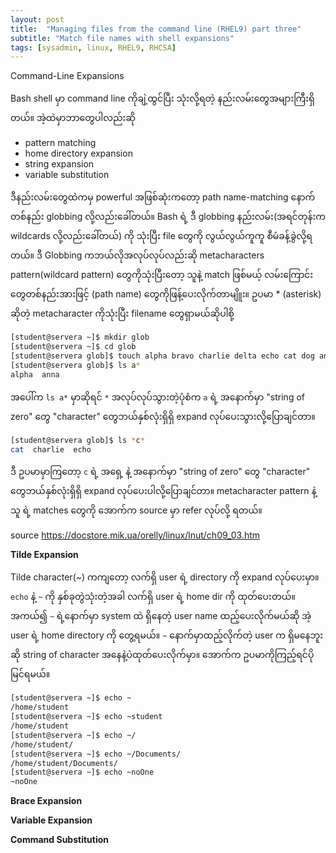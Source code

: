 ```yaml
---
layout: post
title:  "Managing files from the command line (RHEL9) part three"
subtitle: "Match file names with shell expansions"
tags: [sysadmin, linux, RHEL9, RHCSA]
---
```


Command-Line Expansions

Bash shell မှာ command line ကိုချဲ့ထွင်ပြီး သုံးလို့ရတဲ့ နည်းလမ်းတွေအများကြီးရှိတယ်။ အဲ့ထဲမှာဘာတွေပါလည်းဆို 

- pattern matching
- home directory expansion
- string expansion
- variable substitution

ဒီနည်းလမ်းတွေထဲကမှ powerful အဖြစ်ဆုံးကတော့ path name-matching နောက်တစ်နည်း globbing လို့လည်းခေါ်တယ်။ Bash ရဲ့ ဒီ globbing နည်းလမ်း(အရင်တုန်းက wildcards လို့လည်းခေါ်တယ်) ကို သုံးပြီး file တွေကို လွယ်လွယ်ကူကူ စီမံခန့်ခွဲလို့ရတယ်။ ဒီ Globbing ကဘယ်လိုအလုပ်လုပ်လည်းဆို metacharacters pattern(wildcard pattern) တွေကိုသုံးပြီးတော့ သူနဲ့ match ဖြစ်မယ့် လမ်းကြောင်းတွေတစ်နည်းအားဖြင့် (path name) တွေကိုဖြန့်ပေးလိုက်တာမျိူး။ ဥပမာ * (asterisk) ဆိုတဲ့ metacharacter ကိုသုံးပြီး filename တွေရှာမယ်ဆိုပါစို့

```bash
[student@servera ~]$ mkdir glob
[student@servera ~]$ cd glob
[student@servera glob]$ touch alpha bravo charlie delta echo cat dog anna diana
[student@servera glob]$ ls a*
alpha  anna
```
အပေါ်က ```ls a*``` မှာဆိုရင် ```*``` အလုပ်လုပ်သွားတဲ့ပုံစံက ```a``` ရဲ့ အနောက်မှာ "string of zero" တွေ "character" တွေဘယ်နှစ်လုံးရှိရှိ expand လုပ်ပေးသွားလို့ပြောချင်တာ။


```bash
[student@servera glob]$ ls *c*
cat  charlie  echo
```
ဒီ ဥပမာမှာကြတော့ ```c``` ရဲ့ အရှေ့ နဲ့ အနောက်မှာ "string of zero" တွေ "character" တွေဘယ်နှစ်လုံးရှိရှိ expand လုပ်ပေးပါလို့ပြောချင်တာ။ metacharacter pattern နဲ့ သူ ရဲ့ matches တွေကို အောက်က source မှာ refer လုပ်လို့ ရတယ်။


source <https://docstore.mik.ua/orelly/linux/lnut/ch09_03.htm>

**Tilde Expansion**

Tilde character(~) ကကျတော့ လက်ရှိ user ရဲ့ directory ကို expand လုပ်ပေးမှာ။ ```echo``` နဲ့ ```~``` ကို နှစ်ခုတွဲသုံးတဲ့အခါ လက်ရှိ user ရဲ့ home dir ကို ထုတ်ပေးတယ်။ အကယ်၍ ```~``` ရဲ့နောက်မှာ system ထဲ ရှိနေတဲ့ user name ထည့်ပေးလိုက်မယ်ဆို အဲ့ user ရဲ့ home directory ကို တွေ့ရမယ်။ ```~``` နောက်မှာထည့်လိုက်တဲ့ user က ရှိမနေဘူးဆို string of character အနေနဲ့ပဲထုတ်ပေးလိုက်မှာ။ အောက်က ဥပမာကိုကြည့်ရင်ပိုမြင်ရမယ်။

```bash
[student@servera ~]$ echo ~
/home/student
[student@servera ~]$ echo ~student
/home/student
[student@servera ~]$ echo ~/
/home/student/
[student@servera ~]$ echo ~/Documents/
/home/student/Documents/
[student@servera ~]$ echo ~noOne
~noOne
```

**Brace Expansion**

**Variable Expansion**

**Command Substitution**







